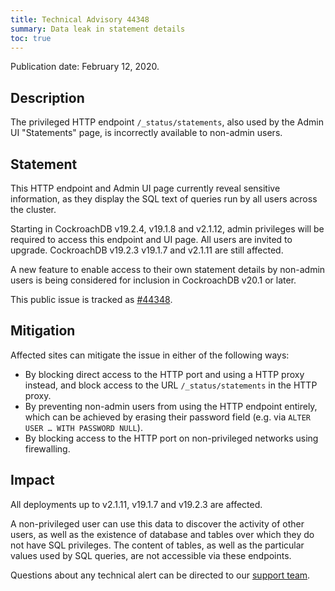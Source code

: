 ```yaml
---
title: Technical Advisory 44348
summary: Data leak in statement details
toc: true
---
```


Publication date: February 12, 2020.

## Description

The privileged HTTP endpoint `/_status/statements`, also used by the
Admin UI "Statements" page, is incorrectly available to non-admin
users.

## Statement

This HTTP endpoint and Admin UI page currently reveal sensitive
information, as they display the SQL text of queries run by all users
across the cluster.

Starting in CockroachDB v19.2.4, v19.1.8 and v2.1.12, admin privileges
will be required to access this endpoint and UI page. All users are invited
to upgrade.  CockroachDB v19.2.3 v19.1.7 and v2.1.11 are still affected.

A new feature to enable access to their own statement details by
non-admin users is being considered for inclusion in CockroachDB v20.1
or later.

This public issue is tracked as [#44348](https://github.com/cockroachdb/cockroach/issues/44348).

## Mitigation

Affected sites can mitigate the issue in either of the following ways:

- By blocking direct access to the HTTP port and using a HTTP proxy instead, and block access to the URL `/_status/statements` in the HTTP proxy.
- By preventing non-admin users from using the HTTP endpoint entirely,
  which can be achieved by erasing their password field (e.g. via
  `ALTER USER … WITH PASSWORD NULL`).
- By blocking access to the HTTP port on non-privileged networks using firewalling.

## Impact

All deployments up to v2.1.11, v19.1.7 and v19.2.3 are affected.

A non-privileged user can use this data to discover the activity of
other users, as well as the existence of database and tables over
which they do not have SQL privileges. The content of tables, as well
as the particular values used by SQL queries, are not accessible via
these endpoints.

Questions about any technical alert can be directed to our [support
team](https://support.cockroachlabs.com/).
